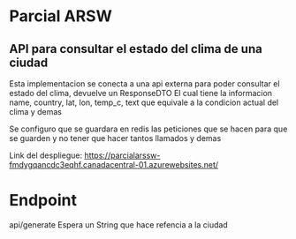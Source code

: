 # Parcial ARSW

## API para consultar el estado del clima de una ciudad

Esta implementacion se conecta a una api externa para poder consultar el estado del clima, devuelve un ResponseDTO
El cual tiene la informacion  name, country, lat, lon, temp_c, text que equivale a la condicion actual del clima y demas

Se configuro que se guardara en redis las peticiones que se hacen para que se guarden y no tener que hacer tantos llamados y demas



Link del despliegue: https://parcialarssw-fmdygqancdc3eqhf.canadacentral-01.azurewebsites.net/
# Endpoint
api/generate
Espera un String que hace refencia a la ciudad 